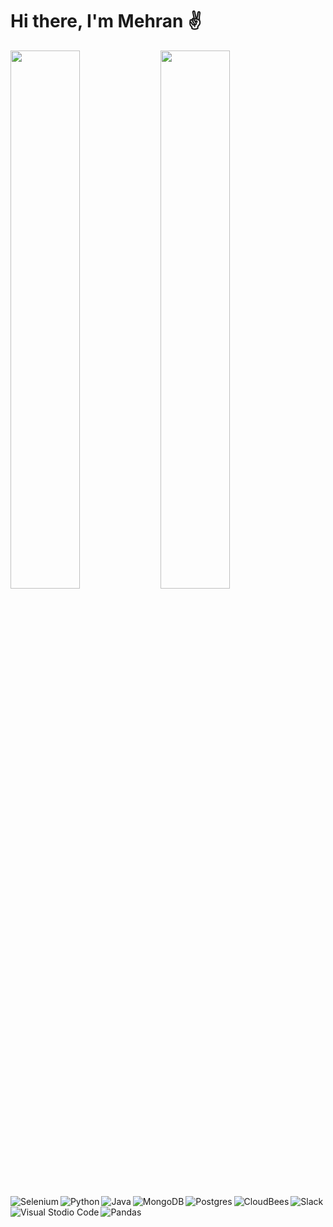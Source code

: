 # Hi there, I'm Mehran ✌

<img align="left" width="47%" src="https://github-readme-stats.vercel.app/api?username=MehranDono&show_icons=true&theme=radical" />

<img align="left" width="47%" src="https://github-readme-stats.vercel.app/api/top-langs/?username=anuraghazra&layout=compact" />

<img align="left" alt="Selenium" src="https://img.shields.io/badge/-selenium-%43B02A?style=for-the-badge&logo=selenium&logoColor=white" />

<img align="left" alt="Python" src="https://img.shields.io/badge/python-3670A0?style=for-the-badge&logo=python&logoColor=ffdd54" />

<img align="left" alt="Java" src="https://img.shields.io/badge/java-%23ED8B00.svg?style=for-the-badge&logo=java&logoColor=white" />

<img align="left" alt="MongoDB" src="https://img.shields.io/badge/MongoDB-%234ea94b.svg?style=for-the-badge&logo=mongodb&logoColor=white" />

<img align="left" alt="Postgres" src="https://img.shields.io/badge/postgres-%23316192.svg?style=for-the-badge&logo=postgresql&logoColor=white" />

<img align="left" alt="CloudBees" src="https://img.shields.io/badge/CloudBees-1997B5&?logo=cloudbees&logoColor=white&style=for-the-badge" />

<img align="left" alt="Visual Stodio Code" src="https://img.shields.io/badge/Visual%20Studio%20Code-0078d7.svg?style=for-the-badge&logo=visual-studio-code&logoColor=whitee" />

<img align="left" alt="Pandas" src="https://img.shields.io/badge/pandas-%23150458.svg?style=for-the-badge&logo=pandas&logoColor=white" />

<img alt="Slack" src="https://img.shields.io/badge/Slack-4A154B?style=for-the-badge&logo=slack&logoColor=white" />
